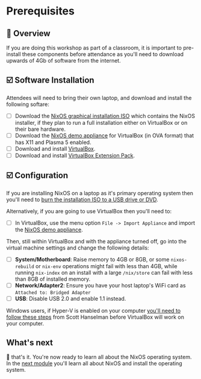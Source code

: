 # Prerequisites

## 📖 Overview

If you are doing this workshop as part of a classroom, it is important to
pre-install these components before attendance as you'll need to download
upwards of 4Gb of software from the internet.

## ☑️ Software Installation

Attendees will need to bring their own laptop, and download and install the
following softare:

* [ ] Download the [NixOS graphical installation ISO][download-nixos-iso] which
      contains the NixOS installer, if they plan to run a full installation
      either on VirtualBox or on their bare hardware.
* [ ] Download the [NixOS demo appliance][download-nixos-ova] for VirtualBox (in
      OVA format) that has X11 and Plasma 5 enabled.
* [ ] Download and install [VirtualBox][download-virtualbox].
* [ ] Download and install [VirtualBox Extension Pack][download-virtualbox-extension-pack].

## ☑️ Configuration

If you are installing NixOS on a laptop as it's primary operating system then
you'll need to [burn the installation ISO to a USB drive or DVD][burn-the-iso].

Alternatively, if you are going to use VirtualBox then you'll need to:

* [ ] In VirtualBox, use the menu option `File -> Import Appliance` and import
      the [NixOS demo appliance][download-nixos-ova].

Then, still within VirtualBox and with the appliance turned off, go into the
   virtual machine settings and change the following details:

* [ ] **System/Motherboard**: Raise memory to 4GB or 8GB, or some
      `nixos-rebuild` or `nix-env` operations might fail with less than 4GB,
      while running `nix-index` on an install with a large `/nix/store` can fail
      with less than 8GB of installed memory.
* [ ] **Network/Adapter2**: Ensure you have your host laptop's WiFi card as
      `Attached to: Bridged Adapter`
* [ ] **USB**: Disable USB 2.0 and enable 1.1 instead.

Windows users, if Hyper-V is enabled on your computer [you'll need to follow
these steps][bcd-edit] from Scott Hanselman before VirtualBox will work on your
computer.

## What's next

🎉 that's it. You're now ready to learn all about the NixOS operating system. In
the [next module][next-module] you'll learn all about NixOS and install the
operating system.

<!-- in-line links -->
[burn-the-iso]: https://nixos.org/nixos/manual/index.html#sec-booting-from-usb
[bcd-edit]: https://www.hanselman.com/blog/SwitchEasilyBetweenVirtualBoxAndHyperVWithABCDEditBootEntryInWindows81.aspx

[download-virtualbox]: https://www.virtualbox.org/wiki/Downloads
[download-virtualbox-extension-pack]: https://download.virtualbox.org/virtualbox/6.0.10/Oracle_VM_VirtualBox_Extension_Pack-6.0.10.vbox-extpack
[download-nixos-iso]: https://releases.nixos.org/nixos/19.03/nixos-19.03.173307.776d66ec115/nixos-graphical-19.03.173307.776d66ec115-x86_64-linux.iso
[download-nixos-ova]: https://releases.nixos.org/nixos/19.03/nixos-19.03.173251.56d94c8c69f/nixos-19.03.173251.56d94c8c69f-x86_64-linux.ova

[next-module]: ../01-introduction-to-nixos/README.md
